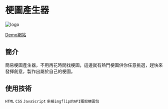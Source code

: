 # 梗圖產生器
![logo](https://ppt.cc/fbEmvx@.gif "Logo 標題文字 2")

[Demo網站](https://easy-memes-generator.netlify.app/ "梗圖產生器")

## 簡介

簡易梗圖產生器，不用再花時間找梗圖，這邊就有熱門梗圖供你任意挑選，趕快來發揮創意，製作出屬於自己的梗圖。

## 使用技術

`HTML`
`CSS`
`JavaScript`
`串接imgflip的API獲取梗圖包`
